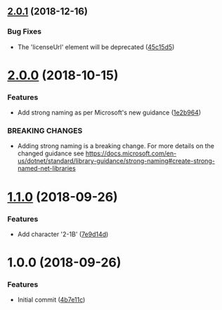 ## [2.0.1](https://github.com/michael-wolfenden/Reference.AzurePipelines/compare/v2.0.0...v2.0.1) (2018-12-16)


### Bug Fixes

* The 'licenseUrl' element will be deprecated ([45c15d5](https://github.com/michael-wolfenden/Reference.AzurePipelines/commit/45c15d5))

# [2.0.0](https://github.com/michael-wolfenden/Reference.AzurePipelines/compare/v1.1.0...v2.0.0) (2018-10-15)


### Features

* Add strong naming as per Microsoft's new guidance ([1e2b964](https://github.com/michael-wolfenden/Reference.AzurePipelines/commit/1e2b964))


### BREAKING CHANGES

* Adding strong naming is a breaking change.
For more details on the changed guidance see
https://docs.microsoft.com/en-us/dotnet/standard/library-guidance/strong-naming#create-strong-named-net-libraries

# [1.1.0](https://github.com/michael-wolfenden/Reference.AzurePipelines/compare/v1.0.0...v1.1.0) (2018-09-26)


### Features

* Add character '2-1B' ([7e9d14d](https://github.com/michael-wolfenden/Reference.AzurePipelines/commit/7e9d14d))

# 1.0.0 (2018-09-26)


### Features

* Initial commit ([4b7e11c](https://github.com/michael-wolfenden/Reference.AzurePipelines/commit/4b7e11c))

